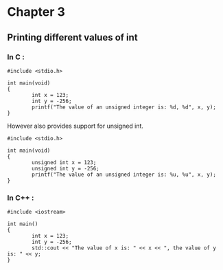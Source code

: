# Chapter 3

## Printing different values of int

### In C :

```
#include <stdio.h>

int main(void)
{
        int x = 123;
        int y = -256;
        printf("The value of an unsigned integer is: %d, %d", x, y);
}

```

However also provides support for unsigned int.

```
#include <stdio.h>

int main(void)
{
        unsigned int x = 123;
        unsigned int y = -256;
        printf("The value of an unsigned integer is: %u, %u", x, y);
}

```

### In C++ :


```
#include <iostream>

int main()
{
        int x = 123;
        int y = -256;
        std::cout << "The value of x is: " << x << ", the value of y is: " << y;
}



```
